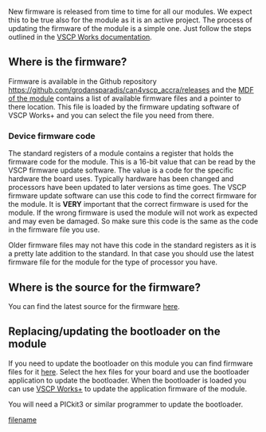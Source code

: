 
New firmware is released from time to time for all our modules. We
expect this to be true also for the module as it is an active
project. The process of updating the firmware of the module is a simple
one. Just follow the steps outlined in the [VSCP Works
documentation](https://grodansparadis.github.io/vscp-works-qt/#/bootload_window).

## Where is the firmware?

Firmware is available in the Github repository
<https://github.com/grodansparadis/can4vscp_accra/releases> and the [MDF of the module](https://github.com/grodansparadis/can4vscp_accra/tree/master/mdf) contains a list of available firmware files and a pointer to there location. This file is loaded by the firmware updating software of VSCP Works+ and you can select the file you need from there.

### Device firmware code
The standard registers of a module contains a register that holds the firmware code for the module. This is a 16-bit value that can be read by the VSCP firmware update software. The value is a code for the specific hardware the board uses. Typically hardware has been changed and processors have been updated to later versions as time goes. The VSCP firmware update software can use this code to find the correct firmware for the module. It is **VERY** important that the correct firmware is used for the module. If the wrong firmware is used the module will not work as expected and may even be damaged. So make sure this code is the same as the code in the firmware file you use.

Older firmware files may not have this code in the standard registers as it is a pretty late addition to the standard. In that case you should use the latest firmware file for the module for the type of processor you have.

## Where is the source for the firmware?

You can find the latest source for the firmware
[here](https://github.com/grodansparadis/can4vscp_frankfurt_rs232).

## Replacing/updating the bootloader on the module

If you need to update the bootloader on this module you can find firmware files for it [here](https://github.com/grodansparadis/vscp-pic1-bootloader/releases). Select the hex files for your board and use the bootloader application to update the bootloader. When the bootloader is loaded you can use [VSCP Works+](https://grodansparadis.github.io/vscp-works-qt/#/bootload_window) to update the application firmware of the module.

You will need a PICkit3 or similar programmer to update the bootloader.

  
[filename](./bottom-copyright.md ':include')
